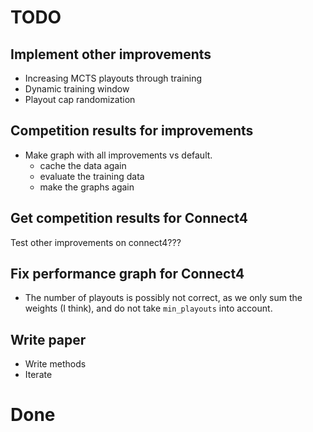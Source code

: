 # TODO 

## Implement other improvements
- Increasing MCTS playouts through training
- Dynamic training window
- Playout cap randomization

## Competition results for improvements
- Make graph with all improvements vs default.
    - cache the data again
    - evaluate the training data
    - make the graphs again

## Get competition results for Connect4
Test other improvements on connect4???


## Fix performance graph for Connect4
- The number of playouts is possibly not correct, as we only sum the weights (I think), and do not take `min_playouts` into account.


## Write paper
- Write methods
- Iterate


# Done